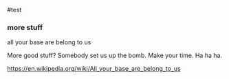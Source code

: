 #test

### more stuff
all your base are belong to us

More good stuff?  Somebody set us up the bomb.  Make your time. Ha ha ha.

https://en.wikipedia.org/wiki/All_your_base_are_belong_to_us
